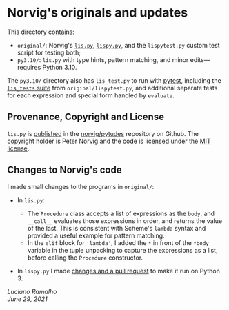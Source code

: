 # Norvig's originals and updates

This directory contains:

* `original/`:
Norvig's [`lis.py`](https://github.com/norvig/pytudes/blob/c33cd6835a506a57d9fe73e3a8317d49babb13e8/py/lis.py),
[`lispy.py`](https://github.com/norvig/pytudes/blob/c33cd6835a506a57d9fe73e3a8317d49babb13e8/py/lispy.py), and the `lispytest.py` custom test script for testing both;
* `py3.10/`: `lis.py` with type hints, pattern matching, and minor edits—requires Python 3.10.

The `py3.10/` directory also has `lis_test.py` to run with
[pytest](https://docs.pytest.org), including the
[`lis_tests` suite](https://github.com/norvig/pytudes/blob/60168bce8cdfacf57c92a5b2979f0b2e95367753/py/lispytest.py#L5)
from `original/lispytest.py`,
and additional separate tests for each expression and special form handled by `evaluate`.


## Provenance, Copyright and License

`lis.py` is
[published](https://github.com/norvig/pytudes/blob/c33cd6835a506a57d9fe73e3a8317d49babb13e8/py/lis.py)
in the [norvig/pytudes](https://github.com/norvig/pytudes) repository on Github.
The copyright holder is Peter Norvig and the code is licensed under the
[MIT license](https://github.com/norvig/pytudes/blob/60168bce8cdfacf57c92a5b2979f0b2e95367753/LICENSE).


## Changes to Norvig's code

I made small changes to the programs in `original/`:

* In `lis.py`:
  * The `Procedure` class accepts a list of expressions as the `body`, and `__call__` evaluates those expressions in order, and returns the value of the last. This is consistent with Scheme's `lambda` syntax and provided a useful example for pattern matching.
  * In the `elif` block for `'lambda'`, I added the `*` in front of the `*body` variable in the tuple unpacking to capture the expressions as a list, before calling the `Procedure` constructor.

* In `lispy.py` I made [changes and a pull request](https://github.com/norvig/pytudes/pull/106) to make it run on Python 3.

_Luciano Ramalho<br/>June 29, 2021_
